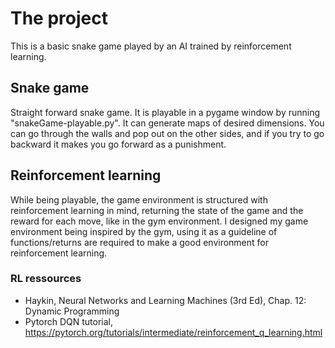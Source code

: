 # The project

This is a basic snake game played by an AI trained by reinforcement learning.

## Snake game

Straight forward snake game. It is playable in a pygame window by running "snakeGame-playable.py". It can generate maps of desired dimensions. You can go through the walls and pop out on the other sides, and if you try to go backward it makes you go forward as a punishment. 

## Reinforcement learning

While being playable, the game environment is structured with reinforcement learning in mind, returning the state of the game and the reward for each move, like in the gym environment. I designed my game environment being inspired by the gym, using it as a guideline of functions/returns are required to make a good environment for reinforcement learning.

### RL ressources

* Haykin, Neural Networks and Learning Machines (3rd Ed), Chap. 12: Dynamic Programming
* Pytorch DQN tutorial, https://pytorch.org/tutorials/intermediate/reinforcement_q_learning.html
